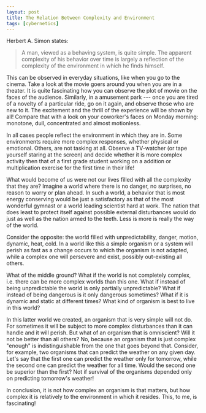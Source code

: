 ```yaml
---
layout: post
title: The Relation Between Complexity and Environment
tags: [cybernetics]
---
```


Herbert A. Simon states:

> A man, viewed as a behaving system, is quite simple. The apparent
> complexity of his behavior over time is largely a reflection of the
> complexity of the environment in which he finds himself.

This can be observed in everyday situations, like when you go to the
cinema. Take a look at the movie goers around you when you are in a
theater. It is quite fascinating how you can observe the plot of movie
on the faces of the audience. Similarly, in a amusement park --- once 
you are tired of a novelty of a particular ride, go on it again, and
observe those who are new to it. The excitement and the thrill of the
experience will be shown by all! Compare that with a look on your 
coworker's faces on Monday morning: monotone, dull, concentrated and almost
motionless.

In all cases people reflect the environment in which they are in. Some
environments require more complex responses, whether physical or emotional.
Others, are not tasking at all. Observe a TV-watcher (or tape yourself
staring at the screen) and decide whether it is more complex activity
then that of a first grade student working on a addition or multiplication
exercise for the first time in their life!

What would become of us were not our lives filled with all the
complexity that they are? Imagine a world where there is no danger, no
surprises, no reason to worry or plan ahead. In such a world, a
behavior that is most energy conserving would be just a satisfactory
as that of the most wonderful gymnast or a world leading scientist
hard at work. The nation that does least to protect itself against 
possible external disturbances would do just as well as the nation
armed to the teeth. Less is more is really the way of the world.

Consider the opposite: the world filled with unpredictability, danger,
motion, dynamic, heat, cold. In a world like this a simple organism or
a system will perish as fast as a change occurs to which the organism
is not adapted, while a complex one will persevere and exist, possibly
out-existing all others.

What of the middle ground? What if the world is not completely complex,
i.e. there can be more complex worlds than this one. What if instead
of being unpredictable the world is only partially unpredictable? What if
instead of being dangerous is it only dangerous sometimes? What if it
is dynamic and static at different times? What kind of organism is best
to live in this world?

In this latter world we created, an organism that is very simple will
not do.  For sometimes it will be subject to more complex disturbances
than it can handle and it will perish. But what of an organism that is
omniscient? Will it not be better than all others? No, because an
organism that is just complex "enough" is indistinguishable from the
one that goes beyond that. Consider, for example, two organisms that
can predict the weather on any given day. Let's say that the first one
can predict the weather only for tomorrow, while the second one can
predict the weather for all time. Would the second one be superior than
the first? Not if survival of the organisms depended only on predicting
tomorrow's weather!

In conclusion, it is not how complex an organism is that matters, but
how complex it is relatively to the environment in which it resides. This,
to me, is fascinating!

